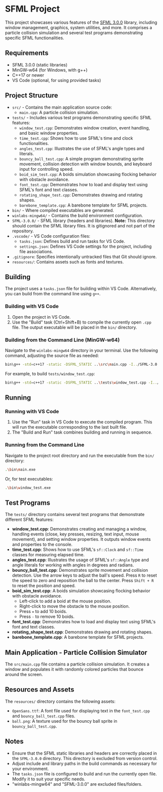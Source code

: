# SFML Project

This project showcases various features of the [SFML 3.0.0](https://www.sfml-dev.org/) library, including window management, graphics, system utilities, and more. It comprises a particle collision simulation and several test programs demonstrating specific SFML functionalities.

## Requirements

- SFML 3.0.0 (static libraries)
- MinGW-w64 (for Windows, with g++)
- C++17 or newer
- VS Code (optional, for using provided tasks)

## Project Structure

- `src/` - Contains the main application source code:
  - `main.cpp`: A particle collision simulation.
- `tests/` - Includes various test programs demonstrating specific SFML features:
  - `window_test.cpp`: Demonstrates window creation, event handling, and basic window properties.
  - `time_test.cpp`: Shows how to use SFML's time and clock functionalities.
  - `angles_test.cpp`: Illustrates the use of SFML's angle types and literals.
  - `bouncy_ball_test.cpp`: A simple program demonstrating sprite movement, collision detection with window bounds, and keyboard input for controlling speed.
  - `boid_sim_test.cpp`: A boids simulation showcasing flocking behavior with obstacle avoidance.
  - `font_test.cpp`: Demonstrates how to load and display text using SFML's font and text classes.
  - `rotating_shape_test.cpp`: Demonstrates drawing and rotating shapes.
  - `barebone_template.cpp`: A barebone template for SFML projects.
- `bin/` - Where compiled executables are generated.
- `winlabs-mingw64/` - Contains the build environment configuration.
- `SFML-3.0.0/` - SFML library (headers and libraries). **Note:** This directory should contain the SFML library files. It is gitignored and not part of the repository.
- `.vscode/` - VS Code configuration files:
  - `tasks.json`: Defines build and run tasks for VS Code.
  - `settings.json`: Defines VS Code settings for the project, including file associations.
- `.gitignore`: Specifies intentionally untracked files that Git should ignore.
- `resources/`: Contains assets such as fonts and textures.

## Building

The project uses a `tasks.json` file for building within VS Code. Alternatively, you can build from the command line using `g++`.

### Building with VS Code

1. Open the project in VS Code.
2. Use the "Build" task (Ctrl+Shift+B) to compile the currently open `.cpp` file. The output executable will be placed in the `bin/` directory.

### Building from the Command Line (MinGW-w64)

Navigate to the `winlabs-mingw64` directory in your terminal. Use the following command, adjusting the source file as needed:

```sh
bin\g++ -std=c++17 -static -DSFML_STATIC ..\src\main.cpp -I../SFML-3.0.0/include -L../SFML-3.0.0/lib -lsfml-graphics-s -lsfml-window-s -lsfml-system-s -lopengl32 -lfreetype -lwinmm -lgdi32 -o ../bin/main.exe
```

For example, to build `tests/window_test.cpp`:

```sh
bin\g++ -std=c++17 -static -DSFML_STATIC ..\tests\window_test.cpp -I../SFML-3.0.0/include -L../SFML-3.0.0/lib -lsfml-graphics-s -lsfml-window-s -lsfml-system-s -lopengl32 -lfreetype -lwinmm -lgdi32 -o ../bin/window_test.exe
```

## Running

### Running with VS Code

1. Use the "Run" task in VS Code to execute the compiled program. This will run the executable corresponding to the last built file.
2. The "Build and Run" task combines building and running in sequence.

### Running from the Command Line

Navigate to the project root directory and run the executable from the `bin/` directory:

```sh
.\bin\main.exe
```

Or, for test executables:

```sh
.\bin\window_test.exe
```

## Test Programs

The `tests/` directory contains several test programs that demonstrate different SFML features:

- **window_test.cpp**: Demonstrates creating and managing a window, handling events (close, key presses, resizing, text input, mouse movement), and setting window properties. It outputs window events and properties to the console.
- **time_test.cpp**: Shows how to use SFML's `sf::Clock` and `sf::Time` classes for measuring elapsed time.
- **angles_test.cpp**: Illustrates the usage of SFML's `sf::Angle` type and angle literals for working with angles in degrees and radians.
- **bouncy_ball_test.cpp**: Demonstrates sprite movement and collision detection. Use the arrow keys to adjust the ball's speed. Press `R` to reset the speed to zero and reposition the ball to the center. Press `Shift + R` to reset the position and speed.
- **boid_sim_test.cpp**: A boids simulation showcasing flocking behavior with obstacle avoidance.
  - Left-click to add a boid at the mouse position.
  - Right-click to move the obstacle to the mouse position.
  - Press `=` to add 10 boids.
  - Press `-` to remove 10 boids.
- **font_test.cpp**: Demonstrates how to load and display text using SFML's font and text classes.
- **rotating_shape_test.cpp**: Demonstrates drawing and rotating shapes.
- **barebone_template.cpp**: A barebone template for SFML projects.

## Main Application - Particle Collision Simulator

The `src/main.cpp` file contains a particle collision simulation. It creates a window and populates it with randomly colored particles that bounce around the screen.

## Resources and Assets

The `resources/` directory contains the following assets:

- `OpenSans.ttf`: A font file used for displaying text in the `font_test.cpp` and `bouncy_ball_test.cpp` files.
- `ball.png`: A texture used for the bouncy ball sprite in `bouncy_ball_test.cpp`.

## Notes

- Ensure that the SFML static libraries and headers are correctly placed in the `SFML-3.0.0` directory. This directory is excluded from version control.
- Adjust include and library paths in the build commands as necessary for your environment.
- The `tasks.json` file is configured to build and run the currently open file. Modify it to suit your specific needs.
- "winlabs-mingw64" and "SFML-3.0.0" are excluded files/folders.



